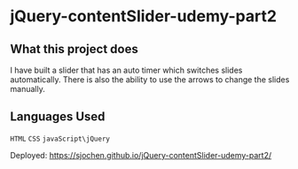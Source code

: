 # jQuery-contentSlider-udemy-part2

What this project does  
----------------------
I have built a slider that has an auto timer which switches slides automatically. There is also the ability to use the arrows to change the slides manually.  


Languages Used
--------------
`HTML` `CSS` `javaScript\jQuery`

Deployed:  https://sjochen.github.io/jQuery-contentSlider-udemy-part2/
